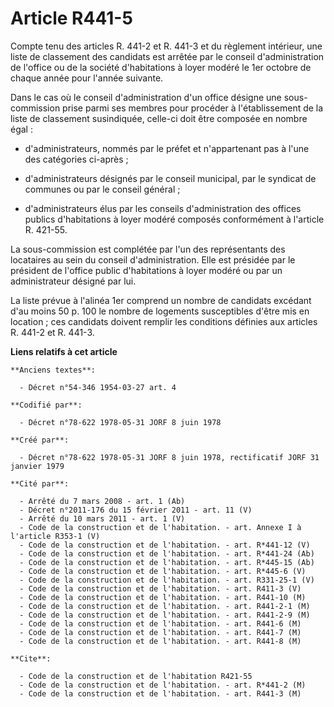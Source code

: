 # Article R441-5

Compte tenu des articles R. 441-2 et R. 441-3 et du règlement intérieur, une liste de classement des candidats est arrêtée
par le conseil d'administration de l'office ou de la société d'habitations à loyer modéré le 1er octobre de chaque année pour
l'année suivante.

Dans le cas où le conseil d'administration d'un office désigne une sous-commission prise parmi ses membres pour procéder à
l'établissement de la liste de classement susindiquée, celle-ci doit être composée en nombre égal :

- d'administrateurs, nommés par le préfet et n'appartenant pas à l'une des catégories ci-après ;

- d'administrateurs désignés par le conseil municipal, par le syndicat de communes ou par le conseil général ;

- d'administrateurs élus par les conseils d'administration des offices publics d'habitations à loyer modéré composés
conformément à l'article R. 421-55.

La sous-commission est complétée par l'un des représentants des locataires au sein du conseil d'administration. Elle est
présidée par le président de l'office public d'habitations à loyer modéré ou par un administrateur désigné par lui.

La liste prévue à l'alinéa 1er comprend un nombre de candidats excédant d'au moins 50 p. 100 le nombre de logements
susceptibles d'être mis en location ; ces candidats doivent remplir les conditions définies aux articles R. 441-2 et R.
441-3.

**Liens relatifs à cet article**

	**Anciens textes**:

	  - Décret n°54-346 1954-03-27 art. 4

	**Codifié par**:

	  - Décret n°78-622 1978-05-31 JORF 8 juin 1978

	**Créé par**:

	  - Décret n°78-622 1978-05-31 JORF 8 juin 1978, rectificatif JORF 31 janvier 1979

	**Cité par**:

	  - Arrêté du 7 mars 2008 - art. 1 (Ab)
	  - Décret n°2011-176 du 15 février 2011 - art. 11 (V)
	  - Arrêté du 10 mars 2011 - art. 1 (V)
	  - Code de la construction et de l'habitation. - art. Annexe I à l'article R353-1 (V)
	  - Code de la construction et de l'habitation. - art. R*441-12 (V)
	  - Code de la construction et de l'habitation. - art. R*441-24 (Ab)
	  - Code de la construction et de l'habitation. - art. R*445-15 (Ab)
	  - Code de la construction et de l'habitation. - art. R*445-6 (V)
	  - Code de la construction et de l'habitation. - art. R331-25-1 (V)
	  - Code de la construction et de l'habitation. - art. R411-3 (V)
	  - Code de la construction et de l'habitation. - art. R441-10 (M)
	  - Code de la construction et de l'habitation. - art. R441-2-1 (M)
	  - Code de la construction et de l'habitation. - art. R441-2-9 (M)
	  - Code de la construction et de l'habitation. - art. R441-6 (M)
	  - Code de la construction et de l'habitation. - art. R441-7 (M)
	  - Code de la construction et de l'habitation. - art. R441-8 (M)

	**Cite**:

	  - Code de la construction et de l'habitation R421-55
	  - Code de la construction et de l'habitation. - art. R*441-2 (M)
	  - Code de la construction et de l'habitation. - art. R441-3 (M)
